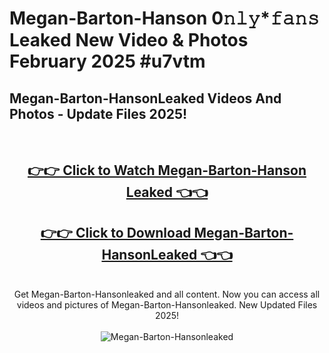 # Megan-Barton-Hanson 0𝚗𝚕𝚢*𝚏𝚊𝚗𝚜 Leaked New Video & Photos February 2025 #u7vtm

<h2>Megan-Barton-HansonLeaked Videos And Photos - Update Files 2025!</h2>
<br>
<div align="center">
<h2><a href="https://mediaupload.pro?title=Megan-Barton-Hanson&ref=11F" rel="nofollow">👉👉 Click to Watch Megan-Barton-Hanson Leaked 👈👈</a></h2>
<h2><a href="https://mediaupload.pro?title=Megan-Barton-Hanson&ref=11F" rel="nofollow">👉👉 Click to Download Megan-Barton-HansonLeaked 👈👈</a></h2>
<br>
Get Megan-Barton-Hansonleaked and all content. Now you can access all videos and pictures of Megan-Barton-Hansonleaked. New Updated Files 2025!
<br>
<br>
<a href="https://mediaupload.pro?title=Megan-Barton-Hanson&ref=11F" rel="nofollow" data-target="animated-image.originalLink"><img src="https://i.ibb.co/Gkj2r4b/banner.png" alt="Megan-Barton-Hansonleaked" style="max-width: 100%; display: inline-block;" data-target="animated-image.originalImage"></a>
</div>
<br>

